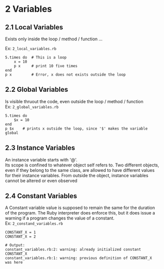 # 2 Variables
## 2.1 Local Variables
Exists only inside the loop / method / function ...

Ex: `2_local_variables.rb`  

```
5.times do  # This is a loop
    x = 10
    p x     # print 10 five times
end
p x         # Error, x does not exists outside the loop
```

## 2.2 Global Variables  
Is visible thruout the code, even outside the loop / method / function  
Ex: `2_global_variables.rb`

```
5.times do
    $x = 10
end
p $x    # prints x outside the loop, since '$' makes the variable global  
```  

## 2.3 Instance Variables
An instance variable starts with '@'.  
Its scope is confined to whatever object self refers to. Two different objects, even if they belong to the same class, are allowed to have different values for their instance variables. From outside the object, instance variables cannot be altered or even observed

## 2.4 Constant Variables
A Constant variable value is supposed to remain the same for the duration of the program. The Ruby interpreter does enforce this, but it does issue a warning if a program changes the value of a constant.  
Ex: `2_constand_variables.rb`

```
CONSTANT_X = 1
CONSTANT_X = 2  

# Output:  
constant_variables.rb:2: warning: already initialized constant CONSTANT_X
constant_variables.rb:1: warning: previous definition of CONSTANT_X was here
```
